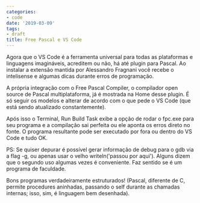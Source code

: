 ```yaml
---
categories:
- code
date: '2019-03-09'
tags:
- draft
title: Free Pascal e VS Code
---
```


Agora que o VS Code é a ferramenta universal para todas as plataformas e linguagens imagináveis, acreditem ou não, há até plugin para Pascal. Ao instalar a extensão mantida por Alessandro Fragnani você recebe o intelisense e algumas dicas durante erros de programação.

A própria integração com o Free Pascal Compiler, o compilador open source de Pascal multiplataforma, já é mostrada na Home desse plugin. É só seguir os modelos e alterar de acordo com o que pede o VS Code (que está sendo atualizado constantemente).

Após isso o Terminal, Run Build Task exibe a opção de rodar o fpc.exe para seu programa e a compilação sai perfeita ou ele aponta os erros direto no fonte. O programa resultante pode ser executado por fora ou dentro do VS Code e tudo OK.

PS: Se quiser depurar é possível gerar informação de debug para o gdb via a flag -g, ou apenas usar o velho writeln('passou por aqui'). Alguns dizem que o segundo uso algumas vezes é conveniente. Faz sentido se é um programa de faculdade.

Bons programas verdadeiramente estruturados! (Pascal, diferente de C, permite procedures aninhadas, passando o self durante as chamadas internas; isso, sim, é linguagem bem desenhada).